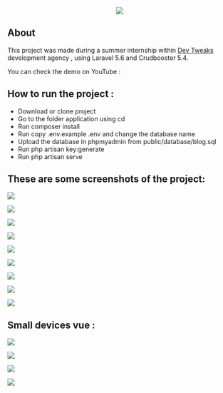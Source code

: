 <p align="center"><img src="https://laravel.com/assets/img/components/logo-laravel.svg"></p>

## About
This project was made during a summer internship within [Dev Tweaks](https://www.devtweaks.com/) development agency , using Laravel 5.6 and Crudbooster 5.4.

You can check the demo on YouTube :

## How to run the project :
- Download or clone project
- Go to the folder application using cd
- Run composer install
- Run copy .env.example .env and change the database name
- Upload the database in phpmyadmin from public/database/blog.sql
- Run php artisan key:generate
- Run php artisan serve 


## These are some screenshots of the project:


![](public/images/screenshots/1.png)

![](public/images/screenshots/2.png)

![](public/images/screenshots/3.png)

![](public/images/screenshots/4.png)

![](public/images/screenshots/5.png)

![](public/images/screenshots/6.png)

![](public/images/screenshots/7.png)

![](public/images/screenshots/8.png)

![](public/images/screenshots/9.png)

## Small devices vue :

![](public/images/screenshots/mob1.png)

![](public/images/screenshots/mob2.png)

![](public/images/screenshots/mob3.png)

![](public/images/screenshots/mob4.png)

